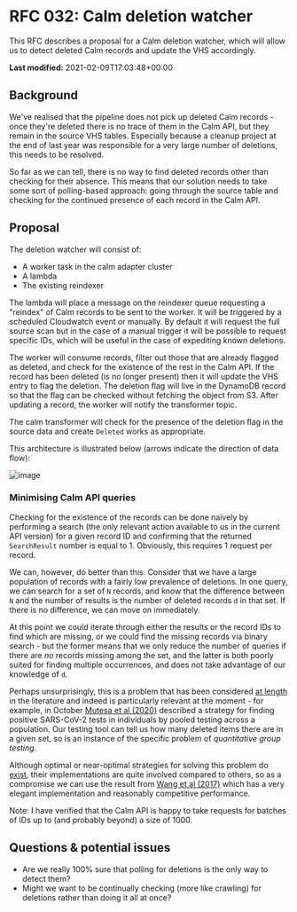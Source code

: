 # RFC 032: Calm deletion watcher

This RFC describes a proposal for a Calm deletion watcher, which will allow us to detect deleted Calm records and update the VHS accordingly.

**Last modified:** 2021-02-09T17:03:48+00:00

## Background

We've realised that the pipeline does not pick up deleted Calm records - once they're deleted there is no trace of them in the Calm API, but they remain in the source VHS tables. Especially because a cleanup project at the end of last year was responsible for a very large number of deletions, this needs to be resolved.

So far as we can tell, there is no way to find deleted records other than checking for their absence. This means that our solution needs to take some sort of polling-based approach: going through the source table and checking for the continued presence of each record in the Calm API.

## Proposal

The deletion watcher will consist of:

- A worker task in the calm adapter cluster
- A lambda
- The existing reindexer

The lambda will place a message on the reindexer queue requesting a "reindex" of Calm records to be sent to the worker. It will be triggered by a scheduled Cloudwatch event or manually. By default it will request the full source scan but in the case of a manual trigger it will be possible to request specific IDs, which will be useful in the case of expediting known deletions.

The worker will consume records, filter out those that are already flagged as deleted, and check for the existence of the rest in the Calm API. If the record has been deleted (is no longer present) then it will update the VHS entry to flag the deletion. The deletion flag will live in the DynamoDB record so that the flag can be checked without fetching the object from S3. After updating a record, the worker will notify the transformer topic.

The calm transformer will check for the presence of the deletion flag in the source data and create `Deleted` works as appropriate.

This architecture is illustrated below (arrows indicate the direction of data flow):

![image](https://user-images.githubusercontent.com/4429247/106171539-8da8dd00-6189-11eb-9aca-2577f1ab6ed7.png)

### Minimising Calm API queries

Checking for the existence of the records can be done naïvely by performing a search (the only relevant action available to us in the current API version) for a given record ID and confirming that the returned `SearchResult` number is equal to 1. Obviously, this requires 1 request per record.

We can, however, do better than this. Consider that we have a large population of records with a fairly low prevalence of deletions. In one query, we can search for a set of `N` records, and know that the difference between `N` and the number of results is the number of deleted records `d`  in that set. If there is no difference, we can move on immediately.

At this point we could iterate through either the results or the record IDs to find which are missing, or we could find the missing records via binary search - but the former means that we only reduce the number of queries if there are _no_ records missing among the set, and the latter is both poorly suited for finding multiple occurrences, and does not take advantage of our knowledge of `d`.

Perhaps unsurprisingly, this is a problem that has been considered [at length](https://arxiv.org/pdf/1902.06002.pdf) in the literature and indeed is particularly relevant at the moment - for example, in October [Mutesa et al (2020)](https://www.nature.com/articles/s41586-020-2885-5) described a strategy for finding positive SARS-CoV-2 tests in individuals by pooled testing across a population. Our testing tool can tell us how many deleted items there are in a given set, so is an instance of the specific problem of *quantitative group testing*.

Although optimal or near-optimal strategies for solving this problem do [exist](http://www.learningtheory.org/colt2009/papers/004.pdf), their implementations are quite involved compared to others, so as a compromise we can use the result from [Wang et al (2017)](https://arxiv.org/abs/1407.2283) which has a very elegant implementation and reasonably competitive performance.

Note: I have verified that the Calm API is happy to take requests for batches of IDs up to (and probably beyond) a size of 1000.

## Questions & potential issues

- Are we really 100% sure that polling for deletions is the only way to detect them?
- Might we want to be continually checking (more like crawling) for deletions rather than doing it all at once?

